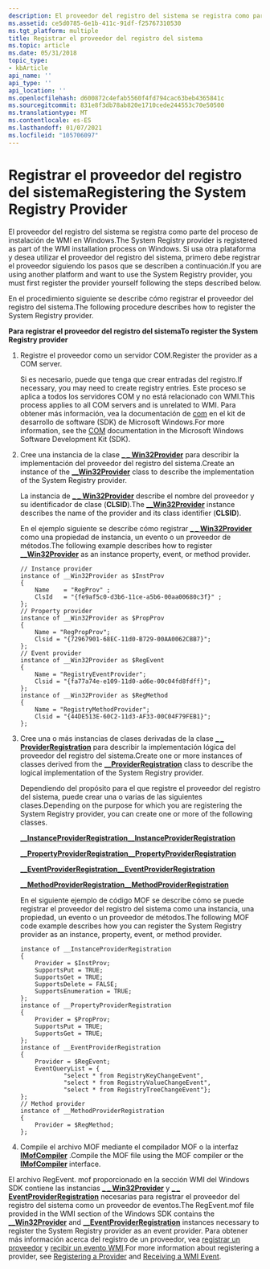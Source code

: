 ```yaml
---
description: El proveedor del registro del sistema se registra como parte del proceso de instalación de WMI en Windows.
ms.assetid: ce5d0785-6e1b-411c-91df-f25767310530
ms.tgt_platform: multiple
title: Registrar el proveedor del registro del sistema
ms.topic: article
ms.date: 05/31/2018
topic_type:
- kbArticle
api_name: ''
api_type: ''
api_location: ''
ms.openlocfilehash: d600872c4efab5560f4fd794cac63beb4365841c
ms.sourcegitcommit: 831e8f3db78ab820e1710cede244553c70e50500
ms.translationtype: MT
ms.contentlocale: es-ES
ms.lasthandoff: 01/07/2021
ms.locfileid: "105706097"
---
```

# <a name="registering-the-system-registry-provider"></a><span data-ttu-id="59aed-103">Registrar el proveedor del registro del sistema</span><span class="sxs-lookup"><span data-stu-id="59aed-103">Registering the System Registry Provider</span></span>

<span data-ttu-id="59aed-104">El proveedor del registro del sistema se registra como parte del proceso de instalación de WMI en Windows.</span><span class="sxs-lookup"><span data-stu-id="59aed-104">The System Registry provider is registered as part of the WMI installation process on Windows.</span></span> <span data-ttu-id="59aed-105">Si usa otra plataforma y desea utilizar el proveedor del registro del sistema, primero debe registrar el proveedor siguiendo los pasos que se describen a continuación.</span><span class="sxs-lookup"><span data-stu-id="59aed-105">If you are using another platform and want to use the System Registry provider, you must first register the provider yourself following the steps described below.</span></span>

<span data-ttu-id="59aed-106">En el procedimiento siguiente se describe cómo registrar el proveedor del registro del sistema.</span><span class="sxs-lookup"><span data-stu-id="59aed-106">The following procedure describes how to register the System Registry provider.</span></span>

<span data-ttu-id="59aed-107">**Para registrar el proveedor del registro del sistema**</span><span class="sxs-lookup"><span data-stu-id="59aed-107">**To register the System Registry provider**</span></span>

1.  <span data-ttu-id="59aed-108">Registre el proveedor como un servidor COM.</span><span class="sxs-lookup"><span data-stu-id="59aed-108">Register the provider as a COM server.</span></span>

    <span data-ttu-id="59aed-109">Si es necesario, puede que tenga que crear entradas del registro.</span><span class="sxs-lookup"><span data-stu-id="59aed-109">If necessary, you may need to create registry entries.</span></span> <span data-ttu-id="59aed-110">Este proceso se aplica a todos los servidores COM y no está relacionado con WMI.</span><span class="sxs-lookup"><span data-stu-id="59aed-110">This process applies to all COM servers and is unrelated to WMI.</span></span> <span data-ttu-id="59aed-111">Para obtener más información, vea la documentación de [com](https://msdn.microsoft.com/library/aa139695.aspx) en el kit de desarrollo de software (SDK) de Microsoft Windows.</span><span class="sxs-lookup"><span data-stu-id="59aed-111">For more information, see the [COM](https://msdn.microsoft.com/library/aa139695.aspx) documentation in the Microsoft Windows Software Development Kit (SDK).</span></span>

2.  <span data-ttu-id="59aed-112">Cree una instancia de la clase [**\_ \_ Win32Provider**](--win32provider.md) para describir la implementación del proveedor del registro del sistema.</span><span class="sxs-lookup"><span data-stu-id="59aed-112">Create an instance of the [**\_\_Win32Provider**](--win32provider.md) class to describe the implementation of the System Registry provider.</span></span>

    <span data-ttu-id="59aed-113">La instancia de [**\_ \_ Win32Provider**](--win32provider.md) describe el nombre del proveedor y su identificador de clase (**CLSID**).</span><span class="sxs-lookup"><span data-stu-id="59aed-113">The [**\_\_Win32Provider**](--win32provider.md) instance describes the name of the provider and its class identifier (**CLSID**).</span></span>

    <span data-ttu-id="59aed-114">En el ejemplo siguiente se describe cómo registrar [**\_ \_ Win32Provider**](--win32provider.md) como una propiedad de instancia, un evento o un proveedor de métodos.</span><span class="sxs-lookup"><span data-stu-id="59aed-114">The following example describes how to register [**\_\_Win32Provider**](--win32provider.md) as an instance property, event, or method provider.</span></span>

    ``` syntax
    // Instance provider
    instance of __Win32Provider as $InstProv
    {
        Name    = "RegProv" ;
        ClsId   = "{fe9af5c0-d3b6-11ce-a5b6-00aa00680c3f}" ;
    };    
    // Property provider 
    instance of __Win32Provider as $PropProv 
    {
        Name = "RegPropProv"; 
        Clsid = "{72967901-68EC-11d0-B729-00AA0062CBB7}"; 
    }; 
    // Event provider
    instance of __Win32Provider as $RegEvent
    {
        Name = "RegistryEventProvider";
        Clsid = "{fa77a74e-e109-11d0-ad6e-00c04fd8fdff}";
    };
    instance of __Win32Provider as $RegMethod
    {
        Name = "RegistryMethodProvider";
        Clsid = "{44DE513E-60C2-11d3-AF33-00C04F79FEB1}";
    };
    ```

3.  <span data-ttu-id="59aed-115">Cree una o más instancias de clases derivadas de la clase [**\_ \_ ProviderRegistration**](--providerregistration.md) para describir la implementación lógica del proveedor del registro del sistema.</span><span class="sxs-lookup"><span data-stu-id="59aed-115">Create one or more instances of classes derived from the [**\_\_ProviderRegistration**](--providerregistration.md) class to describe the logical implementation of the System Registry provider.</span></span>

    <span data-ttu-id="59aed-116">Dependiendo del propósito para el que registre el proveedor del registro del sistema, puede crear una o varias de las siguientes clases.</span><span class="sxs-lookup"><span data-stu-id="59aed-116">Depending on the purpose for which you are registering the System Registry provider, you can create one or more of the following classes.</span></span>

    [<span data-ttu-id="59aed-117">**\_\_InstanceProviderRegistration**</span><span class="sxs-lookup"><span data-stu-id="59aed-117">**\_\_InstanceProviderRegistration**</span></span>](--instanceproviderregistration.md)

    [<span data-ttu-id="59aed-118">**\_\_PropertyProviderRegistration**</span><span class="sxs-lookup"><span data-stu-id="59aed-118">**\_\_PropertyProviderRegistration**</span></span>](--propertyproviderregistration.md)

    [<span data-ttu-id="59aed-119">**\_\_EventProviderRegistration**</span><span class="sxs-lookup"><span data-stu-id="59aed-119">**\_\_EventProviderRegistration**</span></span>](--eventproviderregistration.md)

    [<span data-ttu-id="59aed-120">**\_\_MethodProviderRegistration**</span><span class="sxs-lookup"><span data-stu-id="59aed-120">**\_\_MethodProviderRegistration**</span></span>](--methodproviderregistration.md)

    <span data-ttu-id="59aed-121">En el siguiente ejemplo de código MOF se describe cómo se puede registrar el proveedor del registro del sistema como una instancia, una propiedad, un evento o un proveedor de métodos.</span><span class="sxs-lookup"><span data-stu-id="59aed-121">The following MOF code example describes how you can register the System Registry provider as an instance, property, event, or method provider.</span></span>

    ``` syntax
    instance of __InstanceProviderRegistration
    {
        Provider = $InstProv;
        SupportsPut = TRUE;
        SupportsGet = TRUE;
        SupportsDelete = FALSE;
        SupportsEnumeration = TRUE;
    };
    instance of __PropertyProviderRegistration
    {
        Provider = $PropProv;
        SupportsPut = TRUE;
        SupportsGet = TRUE;
    }; 
    instance of __EventProviderRegistration
    {
        Provider = $RegEvent;
        EventQueryList = {
                "select * from RegistryKeyChangeEvent",
                "select * from RegistryValueChangeEvent",
                "select * from RegistryTreeChangeEvent"};
    };
    // Method provider
    instance of __MethodProviderRegistration
    {
        Provider = $RegMethod;
    };
    ```

4.  <span data-ttu-id="59aed-122">Compile el archivo MOF mediante el compilador MOF o la interfaz [**IMofCompiler**](/windows/desktop/api/Wbemcli/nn-wbemcli-imofcompiler) .</span><span class="sxs-lookup"><span data-stu-id="59aed-122">Compile the MOF file using the MOF compiler or the [**IMofCompiler**](/windows/desktop/api/Wbemcli/nn-wbemcli-imofcompiler) interface.</span></span>

<span data-ttu-id="59aed-123">El archivo RegEvent. mof proporcionado en la sección WMI del Windows SDK contiene las instancias [**\_ \_ Win32Provider**](--win32provider.md) y [**\_ \_ EventProviderRegistration**](--eventproviderregistration.md) necesarias para registrar el proveedor del registro del sistema como un proveedor de eventos.</span><span class="sxs-lookup"><span data-stu-id="59aed-123">The RegEvent.mof file provided in the WMI section of the Windows SDK contains the [**\_\_Win32Provider**](--win32provider.md) and [**\_\_EventProviderRegistration**](--eventproviderregistration.md) instances necessary to register the System Registry provider as an event provider.</span></span> <span data-ttu-id="59aed-124">Para obtener más información acerca del registro de un proveedor, vea [registrar un proveedor](registering-a-provider.md) y [recibir un evento WMI](receiving-a-wmi-event.md).</span><span class="sxs-lookup"><span data-stu-id="59aed-124">For more information about registering a provider, see [Registering a Provider](registering-a-provider.md) and [Receiving a WMI Event](receiving-a-wmi-event.md).</span></span>

 

 



